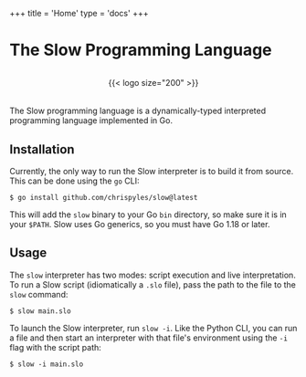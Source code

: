 +++
title = 'Home'
type = 'docs'
+++

# The Slow Programming Language

<div style="display: flex; justify-content: center; margin: 2rem;">
  {{< logo size="200" >}}
</div>

The Slow programming language is a dynamically-typed interpreted programming language implemented in Go.

## Installation

Currently, the only way to run the Slow interpreter is to build it from source. This can be done using the `go` CLI:

```console
$ go install github.com/chrispyles/slow@latest
```

This will add the `slow` binary to your Go `bin` directory, so make sure it is in your `$PATH`. Slow uses Go generics, so you must have Go 1.18 or later. 

## Usage

The `slow` interpreter has two modes: script execution and live interpretation. To run a Slow script (idiomatically a `.slo` file), pass the path to the file to the `slow` command:

```console
$ slow main.slo
```

To launch the Slow interpreter, run `slow -i`. Like the Python CLI, you can run a file and then start an interpreter with that file's environment using the `-i` flag with the script path:

```console
$ slow -i main.slo
```
